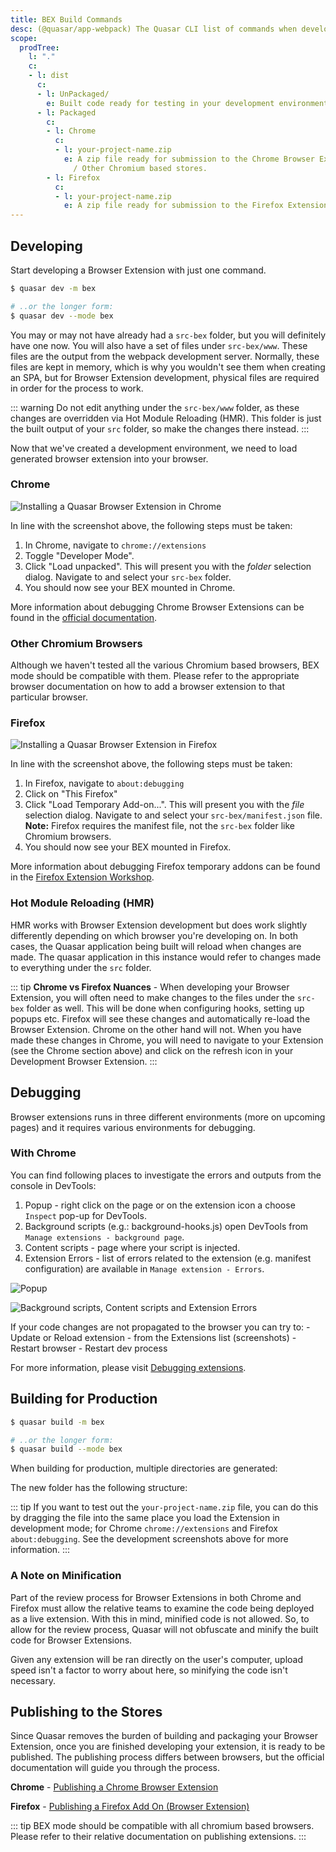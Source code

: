 ```yaml
---
title: BEX Build Commands
desc: (@quasar/app-webpack) The Quasar CLI list of commands when developing or building a Browser Extension (BEX).
scope:
  prodTree:
    l: "."
    c:
    - l: dist
      c:
      - l: UnPackaged/
        e: Built code ready for testing in your development environment
      - l: Packaged
        c:
        - l: Chrome
          c:
          - l: your-project-name.zip
            e: A zip file ready for submission to the Chrome Browser Extension Store
              / Other Chromium based stores.
        - l: Firefox
          c:
          - l: your-project-name.zip
            e: A zip file ready for submission to the Firefox Extension Store
---
```


## Developing

Start developing a Browser Extension with just one command.

```bash
$ quasar dev -m bex

# ..or the longer form:
$ quasar dev --mode bex
```

You may or may not have already had a `src-bex` folder, but you will definitely have one now. You will also have a set of files under `src-bex/www`. These files are the output from the webpack development server. Normally, these files are kept in memory, which is why you wouldn't see them when creating an SPA, but for Browser Extension development, physical files are required in order for the process to work.

::: warning
Do not edit anything under the `src-bex/www` folder, as these changes are overridden via Hot Module Reloading (HMR). This folder is just the built output of your `src` folder, so make the changes there instead.
:::

Now that we've created a development environment, we need to load generated browser extension into your browser.

### Chrome

![Installing a Quasar Browser Extension in Chrome](https://cdn.quasar.dev/img/adding-bex-to-chrome-with-debug.png)

In line with the screenshot above, the following steps must be taken:

1. In Chrome, navigate to `chrome://extensions`
2. Toggle "Developer Mode".
3. Click "Load unpacked". This will present you with the *folder* selection dialog. Navigate to and select your `src-bex` folder.
4. You should now see your BEX mounted in Chrome.

More information about debugging Chrome Browser Extensions can be found in the [official documentation](https://developer.chrome.com/extensions/tut_debugging).

### Other Chromium Browsers

Although we haven't tested all the various Chromium based browsers, BEX mode should be compatible with them. Please refer to the appropriate browser documentation on how to add a browser extension to that particular browser.

### Firefox

![Installing a Quasar Browser Extension in Firefox](https://cdn.quasar.dev/img/adding-bex-to-firefox.png)

In line with the screenshot above, the following steps must be taken:

1. In Firefox, navigate to `about:debugging`
2. Click on "This Firefox"
3. Click "Load Temporary Add-on...". This will present you with the *file* selection dialog. Navigate to and select your `src-bex/manifest.json` file. **Note:** Firefox requires the manifest file, not the `src-bex` folder like Chromium browsers.
4. You should now see your BEX mounted in Firefox.

More information about debugging Firefox temporary addons can be found in the [Firefox Extension Workshop](https://extensionworkshop.com/documentation/develop/temporary-installation-in-firefox/).

### Hot Module Reloading (HMR)

HMR works with Browser Extension development but does work slightly differently depending on which browser you're developing on. In both cases, the Quasar application being built will reload when changes are made. The quasar application in this instance would refer to changes made to everything under the `src` folder.

::: tip
**Chrome vs Firefox Nuances** - When developing your Browser Extension, you will often need to make changes to the files under the `src-bex` folder as well. This will be done when configuring hooks, setting up popups etc. Firefox will see these changes and automatically re-load the Browser Extension. Chrome on the other hand will not. When you have made these changes in Chrome, you will need to navigate to your Extension (see the Chrome section above) and click on the refresh icon in your Development Browser Extension.
:::

## Debugging

Browser extensions runs in three different environments (more on upcoming pages) and it requires various environments for debugging.

### With Chrome

You can find following places to investigate the errors and outputs from the console in DevTools:

1. Popup - right click on the page or on the extension icon  a choose `Inspect` pop-up for DevTools.
2. Background scripts (e.g.: background-hooks.js) open DevTools from `Manage extensions - background page`.
3. Content scripts - page where your script is injected.
4. Extension Errors - list of errors related to the extension (e.g. manifest configuration) are available in `Manage extension - Errors`.

![Popup](https://cdn.quasar.dev/img/bex-debug-popup.png)

![Background scripts, Content scripts and Extension Errors](https://cdn.quasar.dev/img/bex-debug-bg.png)

If your code changes are not propagated to the browser you can try to:
	- Update or Reload extension - from the Extensions list (screenshots)
	- Restart browser
	- Restart dev process

For more information, please visit [Debugging extensions](https://developer.chrome.com/docs/extensions/mv2/tut_debugging/).

## Building for Production

```bash
$ quasar build -m bex

# ..or the longer form:
$ quasar build --mode bex
```

When building for production, multiple directories are generated:

The new folder has the following structure:

<doc-tree :def="scope.prodTree" />

::: tip
If you want to test out the `your-project-name.zip` file, you can do this by dragging the file into the same place you load the Extension in development mode; for Chrome `chrome://extensions` and Firefox `about:debugging`. See the development screenshots above for more information.
:::

### A Note on Minification

Part of the review process for Browser Extensions in both Chrome and Firefox must allow the relative teams to examine the code being deployed as a live extension. With this in mind, minified code is not allowed. So, to allow for the review process, Quasar will not obfuscate and minify the built code for Browser Extensions.

Given any extension will be ran directly on the user's computer, upload speed isn't a factor to worry about here, so minifying the code isn't necessary.

## Publishing to the Stores

Since Quasar removes the burden of building and packaging your Browser Extension, once you are finished developing your extension, it is ready to be published. The publishing process differs between browsers, but the official documentation will guide you through the process.

**Chrome** - [Publishing a Chrome Browser Extension](https://developer.chrome.com/webstore/publish)

**Firefox** - [Publishing a Firefox Add On (Browser Extension)](https://extensionworkshop.com/documentation/publish/)

::: tip
BEX mode should be compatible with all chromium based browsers. Please refer to their relative documentation on publishing extensions.
:::
